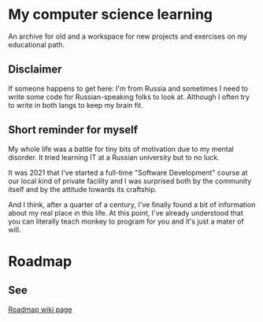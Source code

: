 # My computer science learning

An archive for old and a workspace for new projects and exercises on my educational path.

## Disclaimer

If someone happens to get here: I'm from Russia and sometimes I need to write
some code for Russian-speaking folks to look at. Although I often try to write in 
both langs to keep my brain fit.

## Short reminder for myself

My whole life was a battle for tiny bits of motivation due to my mental disorder.
It tried learning IT at a Russian university but to no luck.

It was 2021 that I've started a full-time "Software Development" course at our local kind of private facility and I was surprised both by the community itself and by the attitude towards its craftship.

And I think, after a quarter of a century, I've finally found a bit of information about my real place in this life. At this point, I've already understood that you can literally teach monkey to program for you and it's just a mater of will.

# Roadmap

## See

[Roadmap wiki page](https://github.com/DoronovIV/computer-science-learning/wiki/Roadmap)
